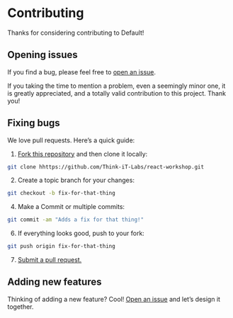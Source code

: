 # Contributing

Thanks for considering contributing to Default!

## Opening issues

If you find a bug, please feel free to [open an issue](https://github.com/kennethormandy/default/issues).

If you taking the time to mention a problem, even a seemingly minor one, it is greatly appreciated, and a totally valid contribution to this project. Thank you!

## Fixing bugs

We love pull requests. Here’s a quick guide:

1. [Fork this repository](https://github.com/Think-iT-Labs/react-workshop/fork) and then clone it locally:

  ```bash
  git clone hhttps://github.com/Think-iT-Labs/react-workshop.git
  ```

2. Create a topic branch for your changes:

  ```bash
  git checkout -b fix-for-that-thing
  ```

4. Make a Commit or multiple commits:

  ```bash
  git commit -am "Adds a fix for that thing!"
  ```


6. If everything looks good, push to your fork:

  ```bash
  git push origin fix-for-that-thing
  ```

7. [Submit a pull request.](https://help.github.com/articles/creating-a-pull-request)


## Adding new features

Thinking of adding a new feature? Cool! [Open an issue](https://github.com/Think-iT-Labs/react-workshop/issues) and let’s design it together.
